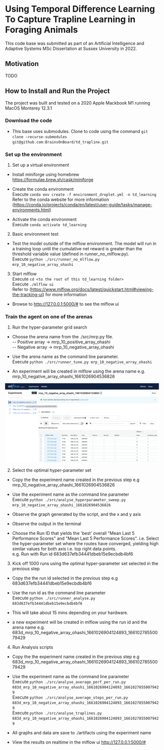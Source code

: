 # Using Temporal Difference Learning To Capture Trapline Learning in Foraging Animals

This code base was submitted as part of an Artificial Intelligence and Adaptive Systems MSc Dissertation at Sussex University in 2022.

## Motivation

TODO


## How to Install and Run the Project

The project was built and tested on a 2020 Apple Mackbook M1 running MacOS Monterey 12.3.1

### Download the code
- This base uses submodules.  Clone to code using the command  `git clone –recurse-submodules git@github.com:BrainsOnBoard/td_trapline.git`
### Set up the environment

1. Set up a virtual environment  
- Install miniforge using homebrew https://formulae.brew.sh/cask/miniforge

- Create the conda environment  
Execute `conda env create -f environment_droplet.yml -n td_learning`  
Refer to the conda website for more information (https://conda.io/projects/conda/en/latest/user-guide/tasks/manage-environments.html)

- Activate the conda environment   
Execute `conda activate td_learning`


2. Basic environment test  
- Test the model outside of the mlflow environment.  The model will run in a training loop until the cumulative net reward is greater than the threshold variable value (defined in runner_no_mlflow.py).  
Execute `python ./src/runner_no_mlflow.py mrp_10_negative_array_ohashi`

3. Start mlflow  
Execute `cd <to the root of this td_learning folder>`  
Execute `./mlflow ui`  
Refer to (https://www.mlflow.org/docs/latest/quickstart.html#viewing-the-tracking-ui) for more information

- Browse to http://127.0.0.1:5000/# to see the mlflow ui

### Train the agent on one of the arenas

1. Run the hyper-parameter grid search  
- Choose the arena name from the ./src/mrp.py file.  
-- Positive array -> mrp_10_positive_array_ohashi  
-- Negative array -> mrp_10_negative_array_ohashi  
- Use the arena name as the command line parameter.  
Execute `python ./src/runner_tune.py mrp_10_negative_array_ohashi`

- An experiment will be created in mlflow using the arena name e.g. mrp_10_negative_array_ohashi_1661026904536826

![mlfow ui](images/mlflow_ui_screenshot.png?raw=true "mlflow ui")

2. Select the optimal hyper-parameter set

- Copy the the experiment name created in the previous step e.g mrp_10_negative_array_ohashi_1661026904536826  
- Use the experiment name as the command line parameter  
Execute `python ./src/analyse_hyperparameter_sweep.py mrp_10_negative_array_ohashi_1661026904536826`

- Observe the graph generated by the script, and the x and y axis
- Observe the output in the terminal
- Choose the Run ID that yields the 'best' overall "Mean Last 5 Performance Scores" and "Mean Last 5 Performance Scores".  i.e. Select the hyper-parameter set where the routes have converged, yielding high similar values for both axis i.e. top right data points.  
e.g.  Run with Run id 683d637efb34441dbeb15e9ecbdb4bf6

3. Kick off 1000 runs using the optimal hyper-parameter set selected in the previous step

- Copy the the run id selected in the previous step e.g 683d637efb34441dbeb15e9ecbdb4bf6
- Use the run id as the command line parameter  
Execute `python ./src/runner_analyse.py 683d637efb34441dbeb15e9ecbdb4bf6`

- This will take about 15 mins depending on your hardware.
- a new experiment will be created in mlflow using the run id and the arena name e.g. 683d_mrp_10_negative_array_ohashi_1661026904124893_16610278550079429

4. Run Analysis scripts

- Copy the the experiment name created in the previous step e.g 683d_mrp_10_negative_array_ohashi_1661026904124893_16610278550079429
- Use the experiment name as the command line parameter  
Execute `python ./src/analyse_average_perf_per_run.py 683d_mrp_10_negative_array_ohashi_1661026904124893_16610278550079429`  
Execute `python ./src/analyse_average_steps_per_run.py 683d_mrp_10_negative_array_ohashi_1661026904124893_16610278550079429`  
Execute `python ./src/analyse_traplines.py 683d_mrp_10_negative_array_ohashi_1661026904124893_16610278550079429`

- All graphs and data are save to ./artifacts using the experiment name
- View the results on realtime in the mlflow ui http://127.0.0.1:5000/# 
